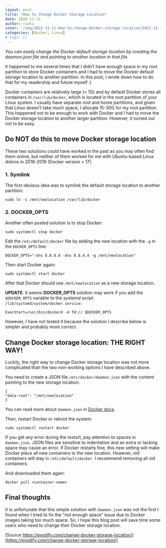 ```yaml
---
layout: post
title: "How to Change Docker Storage Location"
date: 2020-11-11
author: rushi
cover: '/img/2021-11-11-How-to-change-Docker-storage-location/2021-11-11-20-02-30.png'
categories: [docker, linux]
# tags: []
---
```


_You can easily change the Docker default storage location by creating the daemon.json file and pointing to another location in that file._

It happened to me several times that I didn’t have enough space in my root partition to store Docker containers and I had to move the Docker default storage location to another partition. In this post, I wrote down how to do that for my readership and future myself :)

Docker containers are relatively large (> 1G) and by default Docker stores all containers in `/var/lib/docker`, which is located in the root partition of your Linux system. I usually have separate root and home partitions, and given that Linux doesn’t take much space, I allocate 15-30G for my root partition. This happened not to be enough to work with Docker and I had to move the Docker storage location to another larger partition. However, it turned out not to be easy.

Do NOT do this to move Docker storage location
----------------------------------------------

These two solutions could have worked in the past as you may often find them online, but neither of them worked for me with Ubuntu-based Linux distros in 2018-2019 (Docker version > 17).

### 1\. Symlink

The first obvious idea was to symlink the default storage location to another partition:

    sudo ln -s /mnt/newlocation /var/lib/docker
    

### 2\. DOCKER\_OPTS

Another often posted solution is to stop Docker:

    sudo systemctl stop docker
    

Edit the `/etc/default/docker` file by adding the new location with the `-g` in the `DOCKER_OPTS` line:

    DOCKER_OPTS="-dns 8.8.8.8 -dns 8.8.4.4 -g /mnt/newlocation"
    

Then start Docker again:

    sudo systemctl start docker
    

After that Docker should use `/mnt/newlocation` as a new storage location.

**UPDATE**: It seems **DOCKER\_OPTS** solution may work if you add the `$DOCKER_OPTS` variable to the _systemd_ script `/lib/systemd/system/docker.service`:

    ExecStart=/usr/bin/dockerd -H fd:// $DOCKER_OPTS
    

However, I have not tested it because the solution I describe below is simpler and probably more correct.

Change Docker storage location: THE RIGHT WAY!
----------------------------------------------

Luckily, the right way to change Docker storage location was not more complicated than the two non-working options I have described above.

You need to create a JSON file `/etc/docker/daemon.json` with the content pointing to the new storage location:

    {
    "data-root": "/mnt/newlocation"
    }
    

You can read more about `daemon.json` in [Docker docs](https://docs.docker.com/config/daemon/#docker-daemon-directory).

Then, restart Docker or reboot the system:

    sudo systemctl restart docker
    

If you get any error during the restart, pay attention to spaces in `daemon.json`. JSON files are sensitive to indentation and an extra or lacking space may cause an error. If Docker restarts fine, this new setting will make Docker place all new containers to the new location. However, old containers will stay in `/etc/default/docker`. I recommend removing all old containers:

And downloaded them again:

    docker pull <container-name>
    

Final thoughts
--------------

It is unfortunate that this simple solution with `daemon.json` was not the first I found when I tried to fix the “not enough space” issue due to Docker images taking too much space. So, I hope this blog post will save time some users who need to change their Docker storage location.

[Source https://evodify.com/change-docker-storage-location/](https://evodify.com/change-docker-storage-location/)



